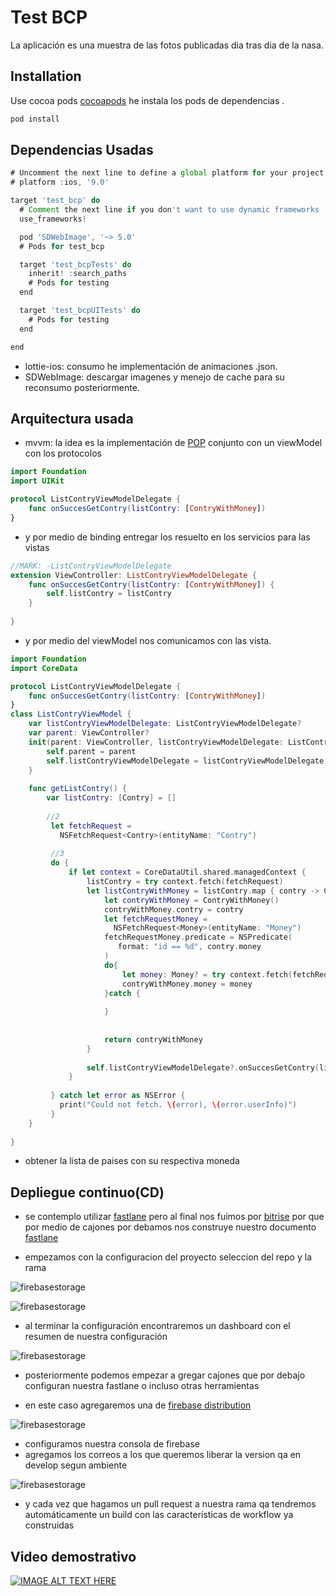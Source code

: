 # Test BCP

La aplicación es una muestra de las fotos publicadas dia tras dia de la nasa.

## Installation

Use cocoa pods [cocoapods](https://cocoapods.org/) he instala los pods de dependencias .

```bash
pod install
```

## Dependencias Usadas

```javascript
# Uncomment the next line to define a global platform for your project
# platform :ios, '9.0'

target 'test_bcp' do
  # Comment the next line if you don't want to use dynamic frameworks
  use_frameworks!

  pod 'SDWebImage', '~> 5.0'
  # Pods for test_bcp

  target 'test_bcpTests' do
    inherit! :search_paths
    # Pods for testing
  end

  target 'test_bcpUITests' do
    # Pods for testing
  end

end

```

- lottie-ios: consumo he implementación de animaciones .json.
- SDWebImage: descargar imagenes y menejo de cache para su reconsumo posteriormente.

## Arquitectura usada
- mvvm: la idea es la implementación de [POP](https://medium.com/globallogic-latinoamerica-mobile/la-programaci%C3%B3n-orientada-a-protocolos-en-swift-3548ed2dc2f1) conjunto con un viewModel con los protocolos
```swift
import Foundation
import UIKit

protocol ListContryViewModelDelegate {
    func onSuccesGetContry(listContry: [ContryWithMoney])
}
```
- y por medio de binding entregar los resuelto en los servicios para las vistas

```swift
//MARK: -ListContryViewModelDelegate
extension ViewController: ListContryViewModelDelegate {
    func onSuccesGetContry(listContry: [ContryWithMoney]) {
        self.listContry = listContry
    }
    
}
```
- y por medio del viewModel nos comunicamos con las vista.

```swift
import Foundation
import CoreData

protocol ListContryViewModelDelegate {
    func onSuccesGetContry(listContry: [ContryWithMoney])
}
class ListContryViewModel {
    var listContryViewModelDelegate: ListContryViewModelDelegate?
    var parent: ViewController?
    init(parent: ViewController, listContryViewModelDelegate: ListContryViewModelDelegate) {
        self.parent = parent
        self.listContryViewModelDelegate = listContryViewModelDelegate
    }
    
    func getListContry() {
        var listContry: [Contry] = []
        
        //2
         let fetchRequest =
           NSFetchRequest<Contry>(entityName: "Contry")
         
         //3
         do {
             if let context = CoreDataUtil.shared.managedContext {
                 listContry = try context.fetch(fetchRequest)
                 let listContryWithMoney = listContry.map { contry -> ContryWithMoney in
                     let contryWithMoney = ContryWithMoney()
                     contryWithMoney.contry = contry
                     let fetchRequestMoney =
                       NSFetchRequest<Money>(entityName: "Money")
                     fetchRequestMoney.predicate = NSPredicate(
                        format: "id == %d", contry.money
                     )
                     do{
                         let money: Money? = try context.fetch(fetchRequestMoney).first
                         contryWithMoney.money = money
                     }catch {
                         
                     }
                     
                     
                     return contryWithMoney
                 }
                 
                 self.listContryViewModelDelegate?.onSuccesGetContry(listContry: listContryWithMoney)
             }
             
         } catch let error as NSError {
           print("Could not fetch. \(error), \(error.userInfo)")
         }
    }
    
}

```

- obtener la lista de paises con su respectiva moneda

## Depliegue continuo(CD)
- se contemplo utilizar [fastlane](https://fastlane.tools/) pero al final nos fuimos por [bitrise](https://app.bitrise.io/) por que por medio de cajones por debamos nos construye nuestro documento [fastlane](https://fastlane.tools/)

- empezamos con la configuracion del proyecto seleccion del repo y la rama

![firebasestorage](https://firebasestorage.googleapis.com/v0/b/testyummy-26178.appspot.com/o/Captura%20de%20Pantalla%202021-10-26%20a%20la(s)%2012.20.37%20a.%C2%A0m..png?alt=media&token=162e5d7a-01f1-4b8b-9365-e4d773ec2cf8)

![firebasestorage](https://firebasestorage.googleapis.com/v0/b/testyummy-26178.appspot.com/o/Captura%20de%20Pantalla%202021-10-26%20a%20la(s)%2012.21.26%20a.%C2%A0m..png?alt=media&token=b32dbbed-f91e-49fa-ace2-a8f31a9b0896)

- al terminar la configuración encontraremos un dashboard con el resumen de nuestra configuración

![firebasestorage](https://firebasestorage.googleapis.com/v0/b/testyummy-26178.appspot.com/o/Captura%20de%20Pantalla%202021-10-26%20a%20la(s)%2012.22.40%20a.%C2%A0m..png?alt=media&token=b2fe0b65-072f-4c74-b1bd-b123d2e70496)

- posteriormente podemos empezar a gregar cajones que por debajo configuran nuestra fastlane o incluso otras herramientas

- en este caso agregaremos una de [firebase distribution](https://firebase.google.com/?gclid=CjwKCAjwq9mLBhB2EiwAuYdMtU3Cg_kLyrNm1v0lD4kAFiKr2atanP8hXV7_ifKCnyOyJ_uNDFPenBoC8NAQAvD_BwE&gclsrc=aw.ds)

![firebasestorage](https://firebasestorage.googleapis.com/v0/b/testyummy-26178.appspot.com/o/Captura%20de%20Pantalla%202021-10-26%20a%20la(s)%2012.27.45%20a.%C2%A0m..png?alt=media&token=8705c329-f616-484a-a26a-4bb627b0aa65)

- configuramos nuestra consola de firebase
- agregamos los correos a los que queremos liberar la version qa en develop segun ambiente

![firebasestorage](https://firebasestorage.googleapis.com/v0/b/juegosdemesa-9a7d0.appspot.com/o/Captura%20de%20Pantalla%202022-06-01%20a%20la(s)%207.58.41%20a.m..png?alt=media&token=0c41713b-db8e-45f0-929b-6209411b3331)

- y cada vez que hagamos un pull request a nuestra rama qa tendremos automáticamente un build con las características de workflow ya construidas


## Video demostrativo

[![IMAGE ALT TEXT HERE](https://firebasestorage.googleapis.com/v0/b/juegosdemesa-9a7d0.appspot.com/o/Simulator%20Screen%20Shot%20-%20iPhone%2011%20Pro%20-%202022-06-01%20at%2008.05.35.png?alt=media&token=c79e412f-291b-4b25-a34c-53fd9b5430a2)](https://firebasestorage.googleapis.com/v0/b/juegosdemesa-9a7d0.appspot.com/o/Simulator%20Screen%20Recording%20-%20iPhone%2011%20Pro%20-%202022-06-01%20at%2008.04.15.mp4?alt=media&token=a46405c3-d733-4e2a-ab63-9f50e9991cce)
